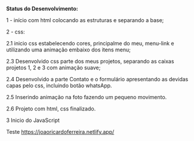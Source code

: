 <b>Status do Desenvolvimento:</b>
<p>1 - início com html colocando as estruturas e separando a base;</p>
<p>2 - css:</p>
<p>2.1 inicio css estabelecendo cores, principalme do meu, menu-link e utilizando uma animação embaixo dos itens menu;</p>
<p>2.3 Desenvolvido css parte dos meus projetos, separando as caixas projetos 1, 2 e 3 com animação suave;</p>
<p>2.4 Desenvolvido a parte Contato e o formulário apresentando as devidas capas pelo css, incluindo botão whatsApp.</p>
<p>2.5 Inserindo animação na foto fazendo um pequeno movimento.</p>
<p>2.6 Projeto com html, css finalizado.</p>
<p>3  Inicio do JavaScript</p>

Teste https://joaoricardoferreira.netlify.app/

